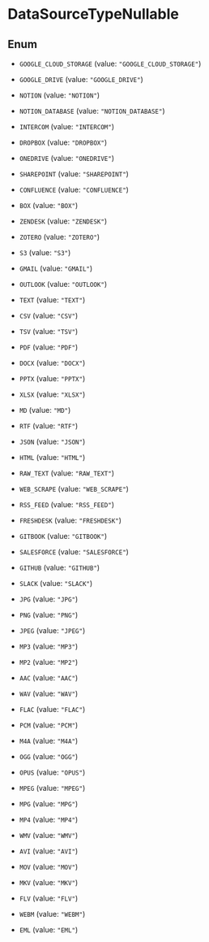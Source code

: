 

# DataSourceTypeNullable

## Enum


* `GOOGLE_CLOUD_STORAGE` (value: `"GOOGLE_CLOUD_STORAGE"`)

* `GOOGLE_DRIVE` (value: `"GOOGLE_DRIVE"`)

* `NOTION` (value: `"NOTION"`)

* `NOTION_DATABASE` (value: `"NOTION_DATABASE"`)

* `INTERCOM` (value: `"INTERCOM"`)

* `DROPBOX` (value: `"DROPBOX"`)

* `ONEDRIVE` (value: `"ONEDRIVE"`)

* `SHAREPOINT` (value: `"SHAREPOINT"`)

* `CONFLUENCE` (value: `"CONFLUENCE"`)

* `BOX` (value: `"BOX"`)

* `ZENDESK` (value: `"ZENDESK"`)

* `ZOTERO` (value: `"ZOTERO"`)

* `S3` (value: `"S3"`)

* `GMAIL` (value: `"GMAIL"`)

* `OUTLOOK` (value: `"OUTLOOK"`)

* `TEXT` (value: `"TEXT"`)

* `CSV` (value: `"CSV"`)

* `TSV` (value: `"TSV"`)

* `PDF` (value: `"PDF"`)

* `DOCX` (value: `"DOCX"`)

* `PPTX` (value: `"PPTX"`)

* `XLSX` (value: `"XLSX"`)

* `MD` (value: `"MD"`)

* `RTF` (value: `"RTF"`)

* `JSON` (value: `"JSON"`)

* `HTML` (value: `"HTML"`)

* `RAW_TEXT` (value: `"RAW_TEXT"`)

* `WEB_SCRAPE` (value: `"WEB_SCRAPE"`)

* `RSS_FEED` (value: `"RSS_FEED"`)

* `FRESHDESK` (value: `"FRESHDESK"`)

* `GITBOOK` (value: `"GITBOOK"`)

* `SALESFORCE` (value: `"SALESFORCE"`)

* `GITHUB` (value: `"GITHUB"`)

* `SLACK` (value: `"SLACK"`)

* `JPG` (value: `"JPG"`)

* `PNG` (value: `"PNG"`)

* `JPEG` (value: `"JPEG"`)

* `MP3` (value: `"MP3"`)

* `MP2` (value: `"MP2"`)

* `AAC` (value: `"AAC"`)

* `WAV` (value: `"WAV"`)

* `FLAC` (value: `"FLAC"`)

* `PCM` (value: `"PCM"`)

* `M4A` (value: `"M4A"`)

* `OGG` (value: `"OGG"`)

* `OPUS` (value: `"OPUS"`)

* `MPEG` (value: `"MPEG"`)

* `MPG` (value: `"MPG"`)

* `MP4` (value: `"MP4"`)

* `WMV` (value: `"WMV"`)

* `AVI` (value: `"AVI"`)

* `MOV` (value: `"MOV"`)

* `MKV` (value: `"MKV"`)

* `FLV` (value: `"FLV"`)

* `WEBM` (value: `"WEBM"`)

* `EML` (value: `"EML"`)



